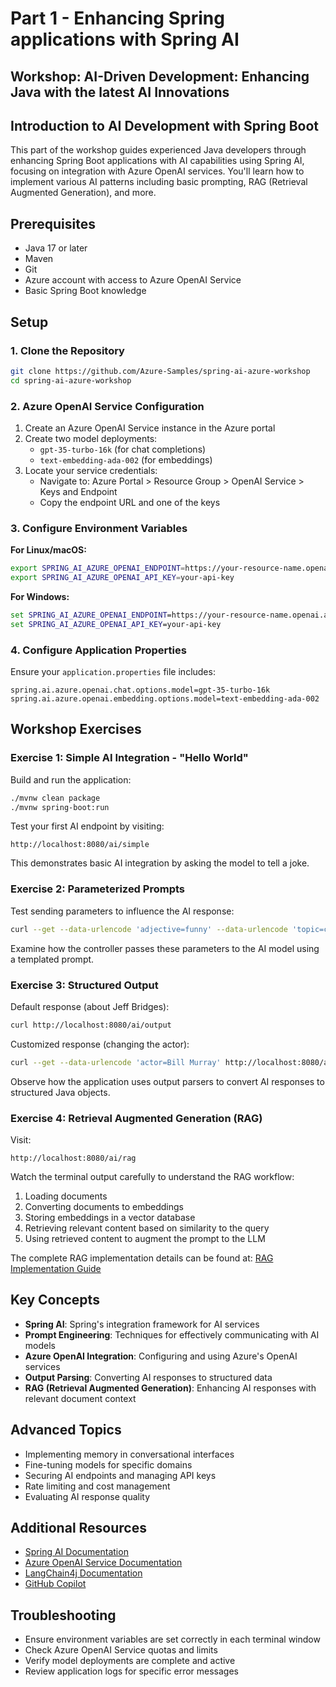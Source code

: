 # Part 1 - Enhancing Spring applications with Spring AI
## Workshop: AI-Driven Development: Enhancing Java with the latest AI Innovations

## Introduction to AI Development with Spring Boot

This part of the workshop guides experienced Java developers through enhancing Spring Boot applications with AI capabilities using Spring AI, focusing on integration with Azure OpenAI services. You'll learn how to implement various AI patterns including basic prompting, RAG (Retrieval Augmented Generation), and more.

## Prerequisites

- Java 17 or later
- Maven
- Git
- Azure account with access to Azure OpenAI Service
- Basic Spring Boot knowledge

## Setup

### 1. Clone the Repository

```bash
git clone https://github.com/Azure-Samples/spring-ai-azure-workshop
cd spring-ai-azure-workshop
```

### 2. Azure OpenAI Service Configuration

1. Create an Azure OpenAI Service instance in the Azure portal
2. Create two model deployments:
   - `gpt-35-turbo-16k` (for chat completions)
   - `text-embedding-ada-002` (for embeddings)
3. Locate your service credentials:
   - Navigate to: Azure Portal > Resource Group > OpenAI Service > Keys and Endpoint
   - Copy the endpoint URL and one of the keys

### 3. Configure Environment Variables

**For Linux/macOS:**
```bash
export SPRING_AI_AZURE_OPENAI_ENDPOINT=https://your-resource-name.openai.azure.com/
export SPRING_AI_AZURE_OPENAI_API_KEY=your-api-key
```

**For Windows:**
```cmd
set SPRING_AI_AZURE_OPENAI_ENDPOINT=https://your-resource-name.openai.azure.com/
set SPRING_AI_AZURE_OPENAI_API_KEY=your-api-key
```

### 4. Configure Application Properties

Ensure your `application.properties` file includes:

```properties
spring.ai.azure.openai.chat.options.model=gpt-35-turbo-16k
spring.ai.azure.openai.embedding.options.model=text-embedding-ada-002
```

## Workshop Exercises

### Exercise 1: Simple AI Integration - "Hello World"

Build and run the application:

```bash
./mvnw clean package
./mvnw spring-boot:run
```

Test your first AI endpoint by visiting:
```
http://localhost:8080/ai/simple
```

This demonstrates basic AI integration by asking the model to tell a joke.

### Exercise 2: Parameterized Prompts

Test sending parameters to influence the AI response:

```bash
curl --get --data-urlencode 'adjective=funny' --data-urlencode 'topic=cow' http://localhost:8080/ai/prompt
```

Examine how the controller passes these parameters to the AI model using a templated prompt.

### Exercise 3: Structured Output

Default response (about Jeff Bridges):
```bash
curl http://localhost:8080/ai/output
```

Customized response (changing the actor):
```bash
curl --get --data-urlencode 'actor=Bill Murray' http://localhost:8080/ai/output
```

Observe how the application uses output parsers to convert AI responses to structured Java objects.

### Exercise 4: Retrieval Augmented Generation (RAG)

Visit:
```
http://localhost:8080/ai/rag
```

Watch the terminal output carefully to understand the RAG workflow:
1. Loading documents
2. Converting documents to embeddings
3. Storing embeddings in a vector database
4. Retrieving relevant content based on similarity to the query
5. Using retrieved content to augment the prompt to the LLM

The complete RAG implementation details can be found at:
[RAG Implementation Guide](https://github.com/bbenz/spring-ai-azure-workshop/blob/main/6-README-retrieval-augmented-generation.md)

## Key Concepts

- **Spring AI**: Spring's integration framework for AI services
- **Prompt Engineering**: Techniques for effectively communicating with AI models
- **Azure OpenAI Integration**: Configuring and using Azure's OpenAI services
- **Output Parsing**: Converting AI responses to structured data
- **RAG (Retrieval Augmented Generation)**: Enhancing AI responses with relevant document context

## Advanced Topics

- Implementing memory in conversational interfaces
- Fine-tuning models for specific domains
- Securing AI endpoints and managing API keys
- Rate limiting and cost management
- Evaluating AI response quality

## Additional Resources

- [Spring AI Documentation](https://docs.spring.io/spring-ai/reference/)
- [Azure OpenAI Service Documentation](https://learn.microsoft.com/en-us/azure/ai-services/openai/)
- [LangChain4j Documentation](https://docs.langchain4j.dev/)
- [GitHub Copilot](https://github.com/features/copilot)

## Troubleshooting

- Ensure environment variables are set correctly in each terminal window
- Check Azure OpenAI Service quotas and limits
- Verify model deployments are complete and active
- Review application logs for specific error messages
